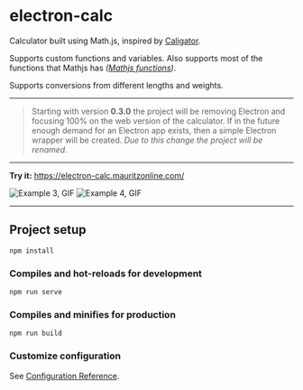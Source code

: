 # electron-calc

Calculator built using Math.js, inspired by [Caligator](https://github.com/sarthology/caligator).

Supports custom functions and variables. Also supports most of the functions that Mathjs has *([Mathjs functions](https://mathjs.org/docs/reference/functions.html))*.

Supports conversions from different lengths and weights.

-----

> Starting with version **0.3.0** the project will be removing Electron and focusing 100% on the web version of the calculator. If in the future enough demand for an Electron app exists, then a simple Electron wrapper will be created.
> *Due to this change the project will be renamed.*

-----

**Try it:** https://electron-calc.mauritzonline.com/

![Example 3, GIF](https://cdn.mauritzonline.com/electron_calc/example_3.gif)
![Example 4, GIF](https://cdn.mauritzonline.com/electron_calc/example_4.gif)

---

## Project setup
```
npm install
```

### Compiles and hot-reloads for development
```
npm run serve
```

### Compiles and minifies for production
```
npm run build
```

### Customize configuration
See [Configuration Reference](https://cli.vuejs.org/config/).
